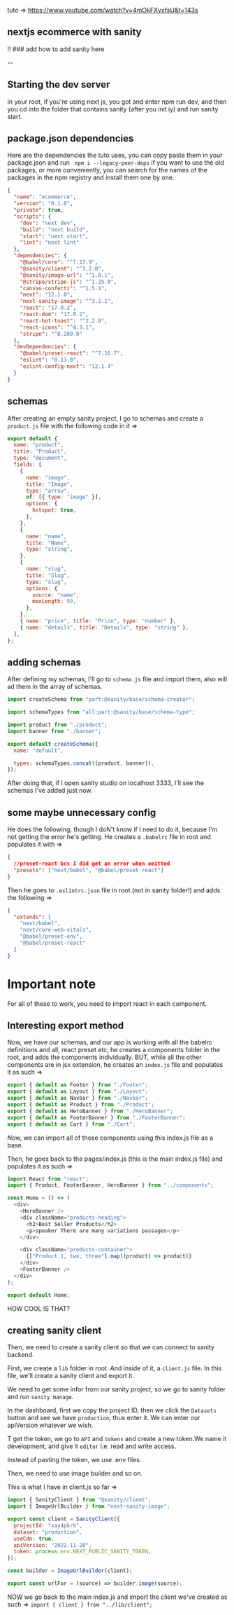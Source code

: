 tuto => https://www.youtube.com/watch?v=4mOkFXyxfsU&t=143s

## nextjs ecommerce with sanity

!! ### add how to add sanity here

--

## Starting the dev server

In your root, if you're using next js, you got and enter npm run dev, and then you cd into the folder that contains sanity (after you init iy) and run sanity start.

## package.json dependencies

Here are the dependencies the tuto uses, you can copy paste them in your package.json and run ` npm i --legacy-peer-deps` if you want to use the old packages, or more conveniently, you can search for the names of the packages in the npm registry and install them one by one.

```json
{
  "name": "ecommerce",
  "version": "0.1.0",
  "private": true,
  "scripts": {
    "dev": "next dev",
    "build": "next build",
    "start": "next start",
    "lint": "next lint"
  },
  "dependencies": {
    "@babel/core": "^7.17.9",
    "@sanity/client": "^3.2.0",
    "@sanity/image-url": "^1.0.1",
    "@stripe/stripe-js": "^1.25.0",
    "canvas-confetti": "^1.5.1",
    "next": "12.1.0",
    "next-sanity-image": "^3.2.1",
    "react": "17.0.2",
    "react-dom": "17.0.2",
    "react-hot-toast": "^2.2.0",
    "react-icons": "^4.3.1",
    "stripe": "^8.209.0"
  },
  "devDependencies": {
    "@babel/preset-react": "^7.16.7",
    "eslint": "8.13.0",
    "eslint-config-next": "12.1.4"
  }
}
```

## schemas

After creating an empty sanity project, I go to schemas and create a `product.js` file with the following code in it =>

```javascript
export default {
  name: "product",
  title: "Product",
  type: "document",
  fields: [
    {
      name: "image",
      title: "Image",
      type: "array",
      of: [{ type: "image" }],
      options: {
        hotspot: true,
      },
    },
    {
      name: "name",
      title: "Name",
      type: "string",
    },
    {
      name: "slug",
      title: "Slug",
      type: "slug",
      options: {
        source: "name",
        maxLength: 90,
      },
    },
    { name: "price", title: "Price", type: "number" },
    { name: "details", title: "Details", type: "string" },
  ],
};
```

## adding schemas

After defining my schemas, I'll go to `schema.js` file and import them, also will ad them in the array of schemas.

```javascript
import createSchema from "part:@sanity/base/schema-creator";

import schemaTypes from "all:part:@sanity/base/schema-type";

import product from "./product";
import banner from "./banner";

export default createSchema({
  name: "default",

  types: schemaTypes.concat([product, banner]),
});
```

After doing that, if I open sanity studio on localhost 3333, I'll see the schemas I've added just now.

## some maybe unnecessary config

He does the following, though I doN't know if I need to do it, because I'm not getting the error he's getting. He creates a `.babelrc` file in root and populates it with =>

```json
{
  //preset-react bcs I did get an error when omitted
  "presets": ["next/babel", "@babel/preset-react"]
}
```

Then he goes to `.eslintrc.json` file in root (not in sanity folder!) and adds the following =>

```json
{
  "extends": [
    "next/babel",
    "next/core-web-vitals",
    "@babel/preset-env",
    "@babel/preset-react"
  ]
}
```

# Important note

For all of these to work, you need to import react in each component.

## Interesting export method

Now, we have our schemas, and our app is working with all the babelrc definitions and all, react preset etc, he creates a components folder in the root, and adds the components individually. BUT, while all the other components are in jsx extension, he creates an `index.js` file and populates it as such =>

```javascript
export { default as Footer } from "./Footer";
export { default as Layout } from "./Layout";
export { default as Navbar } from "./Navbar";
export { default as Product } from "./Product";
export { default as HeroBanner } from "./HeroBanner";
export { default as FooterBanner } from "./FooterBanner";
export { default as Cart } from "./Cart";
```

Now, we can import all of those components using this index.js file as a base.

Then, he goes back to the pages/index.js (this is the main index.js file) and populates it as such =>

```javascript
import React from "react";
import { Product, FooterBanner, HeroBanner } from "../components";

const Home = () => (
  <div>
    <HeroBanner />
    <div className="products-heading">
      <h2>Best Seller Products</h2>
      <p>speaker There are many variations passages</p>
    </div>

    <div className="products-container">
      {["Product 1, two, three"].map((product) => product)}
    </div>
    <FooterBanner />
  </div>
);

export default Home;
```

HOW COOL IS THAT?

## creating sanity client

Then, we need to create a sanity client so that we can connect to sanity backend.

First, we create a `lib` folder in root. And inside of it, a `client.js` file. In this file, we'll create a sanity client and export it.

We need to get some infor from our sanity project, so we go to sanity folder and run `sanity manage`.

In the dashboard, first we copy the project ID, then we click the `Datasets` button and see we have `production`, thus enter it. We can enter our apiVersion whatever we wish.

T get the token, we go to `API` and `tokens` and create a new token.We name it development, and give it `editor` i.e. read and write access.

Instead of pasting the token, we use .env files.

Then, we need to use image builder and so on.

This is what I have in client.js so far =>

```javascript
import { SanityClient } from "@sanity/client";
import { ImageUrlBuilder } from "next-sanity-image";

export const client = SanityClient({
  projectId: "xay4pkrb",
  dataset: "production",
  useCdn: true,
  apiVersion: "2022-11-28",
  token: process.env.NEXT_PUBLIC_SANITY_TOKEN,
});

const builder = ImageUrlBuilder(client);

export const urlFor = (source) => builder.image(source);
```

NOW we go back to the main index.js and import the client we've created as such => `import { client } from "../lib/client"; `
